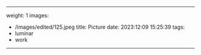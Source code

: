 
---
weight: 1
images:
- /images/edited/125.jpeg
title: Picture
date: 2023:12:09 15:25:39
tags:
- luminar
- work
---